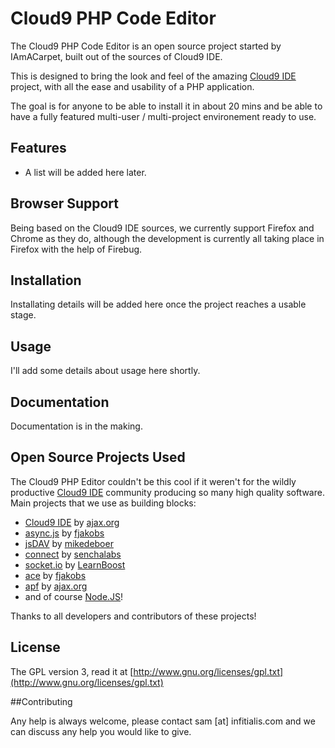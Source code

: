 # Cloud9 PHP Code Editor

The Cloud9 PHP Code Editor is an open source project started by IAmACarpet, built out of the sources of Cloud9 IDE.

This is designed to bring the look and feel of the amazing [Cloud9 IDE](http://github.com/ajaxorg/cloud9) project, with all the ease and usability of a PHP application.

The goal is for anyone to be able to install it in about 20 mins and be able to have a fully featured multi-user / multi-project environement ready to use.

## Features

  * A list will be added here later.

## Browser Support
Being based on the Cloud9 IDE sources, we currently support Firefox and Chrome as they do, although the development is currently all taking place in Firefox with the help of Firebug.


## Installation

Installating details will be added here once the project reaches a usable stage.
    
## Usage

I'll add some details about usage here shortly.

## Documentation

Documentation is in the making. 

## Open Source Projects Used

The Cloud9 PHP Editor couldn't be this cool if it weren't for the wildly productive [Cloud9 IDE](http://github.com/ajaxorg/cloud9) community producing so many high quality software.
Main projects that we use as building blocks:
  
  * [Cloud9 IDE](http://github.com/ajaxorg/cloud9) by [ajax.org]
  * [async.js] by [fjakobs]
  * [jsDAV] by [mikedeboer]
  * [connect] by [senchalabs](http://github,com/senchalabs)
  * [socket.io] by [LearnBoost](http://github.com/LearnBoost)
  * [ace](http://github.com/ajaxorg/ace) by [fjakobs]
  * [apf](http://www.ajax.org) by [ajax.org]
  * and of course [Node.JS]!
  
Thanks to all developers and contributors of these projects! 

[fjakobs]: http://github.com/fjakobs
[javruben]: http://github.com/javruben
[mikedeboer]: http://github.com/mikedeboer
[ajax.org]: http://www.ajax.org/
[async.js]: http://github.com/fjakobs/async.js
[jsDAV]: http://github.com/mikedeboer/jsdav
[connect]: http://github.com/senchalabs/connect
[socket.io]: http://github.com/LearnBoost/Socket.IO-node.git
[requireJS]: http://requirejs.org/
[Node.JS]: http://nodejs.org/

## License

The GPL version 3, read it at [http://www.gnu.org/licenses/gpl.txt](http://www.gnu.org/licenses/gpl.txt)

##Contributing

Any help is always welcome, please contact sam [at] infitialis.com and we can discuss any help you would like to give.